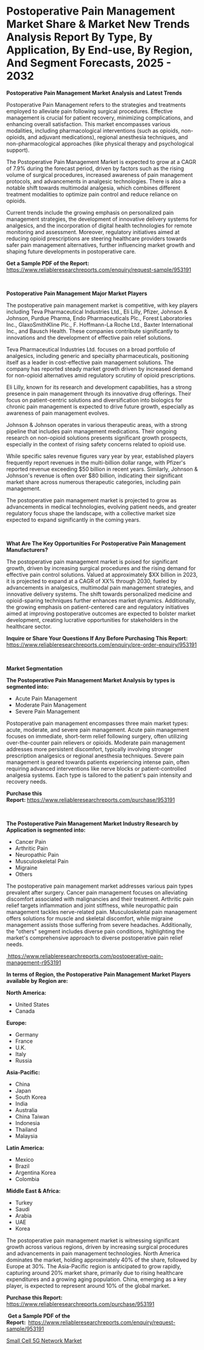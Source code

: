 <p><h1>Postoperative Pain Management Market Share & Market New Trends Analysis Report By Type, By Application, By End-use, By Region, And Segment Forecasts, 2025 - 2032</h1></p><p><strong>Postoperative Pain Management Market Analysis and Latest Trends</strong></p>
<p><p>Postoperative Pain Management refers to the strategies and treatments employed to alleviate pain following surgical procedures. Effective management is crucial for patient recovery, minimizing complications, and enhancing overall satisfaction. This market encompasses various modalities, including pharmacological interventions (such as opioids, non-opioids, and adjuvant medications), regional anesthesia techniques, and non-pharmacological approaches (like physical therapy and psychological support).</p><p>The Postoperative Pain Management Market is expected to grow at a CAGR of 7.9% during the forecast period, driven by factors such as the rising volume of surgical procedures, increased awareness of pain management protocols, and advancements in analgesic technologies. There is also a notable shift towards multimodal analgesia, which combines different treatment modalities to optimize pain control and reduce reliance on opioids.</p><p>Current trends include the growing emphasis on personalized pain management strategies, the development of innovative delivery systems for analgesics, and the incorporation of digital health technologies for remote monitoring and assessment. Moreover, regulatory initiatives aimed at reducing opioid prescriptions are steering healthcare providers towards safer pain management alternatives, further influencing market growth and shaping future developments in postoperative care.</p></p>
<p><strong>Get a Sample PDF of the Report:&nbsp;</strong> <a href="https://www.reliableresearchreports.com/enquiry/request-sample/953191?utm_campaign=2652&utm_medium=2&utm_source=Github&utm_content=ia&utm_term=06032025&utm_id=postoperative-pain-management">https://www.reliableresearchreports.com/enquiry/request-sample/953191</a></p>
<p>&nbsp;</p>
<p><strong>Postoperative Pain Management Major Market Players</strong></p>
<p><p>The postoperative pain management market is competitive, with key players including Teva Pharmaceutical Industries Ltd., Eli Lilly, Pfizer, Johnson & Johnson, Purdue Pharma, Endo Pharmaceuticals Plc., Forest Laboratories Inc., GlaxoSmithKline Plc., F. Hoffmann-La Roche Ltd., Baxter International Inc., and Bausch Health. These companies contribute significantly to innovations and the development of effective pain relief solutions.</p><p>Teva Pharmaceutical Industries Ltd. focuses on a broad portfolio of analgesics, including generic and specialty pharmaceuticals, positioning itself as a leader in cost-effective pain management solutions. The company has reported steady market growth driven by increased demand for non-opioid alternatives amid regulatory scrutiny of opioid prescriptions.</p><p>Eli Lilly, known for its research and development capabilities, has a strong presence in pain management through its innovative drug offerings. Their focus on patient-centric solutions and diversification into biologics for chronic pain management is expected to drive future growth, especially as awareness of pain management evolves.</p><p>Johnson & Johnson operates in various therapeutic areas, with a strong pipeline that includes pain management medications. Their ongoing research on non-opioid solutions presents significant growth prospects, especially in the context of rising safety concerns related to opioid use.</p><p>While specific sales revenue figures vary year by year, established players frequently report revenues in the multi-billion dollar range, with Pfizer's reported revenue exceeding $50 billion in recent years. Similarly, Johnson & Johnson's revenue is often over $80 billion, indicating their significant market share across numerous therapeutic categories, including pain management.</p><p>The postoperative pain management market is projected to grow as advancements in medical technologies, evolving patient needs, and greater regulatory focus shape the landscape, with a collective market size expected to expand significantly in the coming years.</p></p>
<p>&nbsp;</p>
<p><strong>What Are The Key Opportunities For Postoperative Pain Management Manufacturers?</strong></p>
<p><p>The postoperative pain management market is poised for significant growth, driven by increasing surgical procedures and the rising demand for effective pain control solutions. Valued at approximately $XX billion in 2023, it is projected to expand at a CAGR of XX% through 2030, fueled by advancements in analgesics, multimodal pain management strategies, and innovative delivery systems. The shift towards personalized medicine and opioid-sparing techniques further enhances market dynamics. Additionally, the growing emphasis on patient-centered care and regulatory initiatives aimed at improving postoperative outcomes are expected to bolster market development, creating lucrative opportunities for stakeholders in the healthcare sector.</p></p>
<p><strong>Inquire or Share Your Questions If Any Before Purchasing This Report:</strong> <a href="https://www.reliableresearchreports.com/enquiry/pre-order-enquiry/953191?utm_campaign=2652&utm_medium=2&utm_source=Github&utm_content=ia&utm_term=06032025&utm_id=postoperative-pain-management">https://www.reliableresearchreports.com/enquiry/pre-order-enquiry/953191</a></p>
<p>&nbsp;</p>
<p><strong>Market Segmentation</strong></p>
<p><strong>The Postoperative Pain Management Market Analysis by types is segmented into:</strong></p>
<p><ul><li>Acute Pain Management</li><li>Moderate Pain Management</li><li>Severe Pain Management</li></ul></p>
<p><p>Postoperative pain management encompasses three main market types: acute, moderate, and severe pain management. Acute pain management focuses on immediate, short-term relief following surgery, often utilizing over-the-counter pain relievers or opioids. Moderate pain management addresses more persistent discomfort, typically involving stronger prescription analgesics or regional anesthesia techniques. Severe pain management is geared towards patients experiencing intense pain, often requiring advanced interventions like nerve blocks or patient-controlled analgesia systems. Each type is tailored to the patient's pain intensity and recovery needs.</p></p>
<p><strong>Purchase this Report:&nbsp;</strong><a href="https://www.reliableresearchreports.com/purchase/953191?utm_campaign=2652&utm_medium=2&utm_source=Github&utm_content=ia&utm_term=06032025&utm_id=postoperative-pain-management">https://www.reliableresearchreports.com/purchase/953191</a></p>
<p>&nbsp;</p>
<p><strong>The Postoperative Pain Management Market Industry Research by Application is segmented into:</strong></p>
<p><ul><li>Cancer Pain</li><li>Arthritic Pain</li><li>Neuropathic Pain</li><li>Musculoskeletal Pain</li><li>Migraine</li><li>Others</li></ul></p>
<p><p>The postoperative pain management market addresses various pain types prevalent after surgery. Cancer pain management focuses on alleviating discomfort associated with malignancies and their treatment. Arthritic pain relief targets inflammation and joint stiffness, while neuropathic pain management tackles nerve-related pain. Musculoskeletal pain management offers solutions for muscle and skeletal discomfort, while migraine management assists those suffering from severe headaches. Additionally, the "others" segment includes diverse pain conditions, highlighting the market's comprehensive approach to diverse postoperative pain relief needs.</p></p>
<p><a href="https://www.reliableresearchreports.com/postoperative-pain-management-r953191?utm_campaign=2652&utm_medium=2&utm_source=Github&utm_content=ia&utm_term=06032025&utm_id=postoperative-pain-management">&nbsp;https://www.reliableresearchreports.com/postoperative-pain-management-r953191</a></p>
<p><strong>In terms of Region, the Postoperative Pain Management Market Players available by Region are:</strong></p>
<p>
    <p> <strong> North America: </strong>
        <ul>
            <li>United States</li>
            <li>Canada</li>
        </ul>
        </p> 
    <p> <strong> Europe: </strong>
        <ul>
            <li>Germany</li>
            <li>France</li>
            <li>U.K.</li>
            <li>Italy</li>
            <li>Russia</li>
        </ul>
        </p> 
    <p> <strong> Asia-Pacific: </strong>
        <ul>
            <li>China</li>
            <li>Japan</li>
            <li>South Korea</li>
            <li>India</li>
            <li>Australia</li>
            <li>China Taiwan</li>
            <li>Indonesia</li>
            <li>Thailand</li>
            <li>Malaysia</li>
        </ul>
        </p> 
    <p> <strong> Latin America: </strong>
        <ul>
            <li>Mexico</li>
            <li>Brazil</li>
            <li>Argentina Korea</li>
            <li>Colombia</li>
        </ul>
        </p> 
    <p> <strong> Middle East & Africa: </strong>
        <ul>
            <li>Turkey</li>
            <li>Saudi</li>
            <li>Arabia</li>
            <li>UAE</li>
            <li>Korea</li>
        </ul>
    </p>
    </p>
<p><p>The postoperative pain management market is witnessing significant growth across various regions, driven by increasing surgical procedures and advancements in pain management technologies. North America dominates the market, holding approximately 40% of the share, followed by Europe at 30%. The Asia-Pacific region is anticipated to grow rapidly, capturing around 20% market share, primarily due to rising healthcare expenditures and a growing aging population. China, emerging as a key player, is expected to represent around 10% of the global market.</p></p>
<p><strong>Purchase this Report: </strong><a href="https://www.reliableresearchreports.com/purchase/953191?utm_campaign=2652&utm_medium=2&utm_source=Github&utm_content=ia&utm_term=06032025&utm_id=postoperative-pain-management">https://www.reliableresearchreports.com/purchase/953191</a></p>
<p>&nbsp;<strong>Get a Sample PDF of the Report:&nbsp;&nbsp;</strong><a href="https://www.reliableresearchreports.com/enquiry/request-sample/953191?utm_campaign=2652&utm_medium=2&utm_source=Github&utm_content=ia&utm_term=06032025&utm_id=postoperative-pain-management">https://www.reliableresearchreports.com/enquiry/request-sample/953191</a></p>
<p><strong></strong></p>
<p><p><a href="https://github.com/oliveroste6/Market-Research-Report-List-1/blob/main/small-cell-5g-network-market.md?utm_campaign=2652&utm_medium=2&utm_source=Github&utm_content=ia&utm_term=06032025&utm_id=postoperative-pain-management">Small Cell 5G Network Market</a></p></p>
